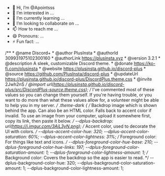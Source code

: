 - 👋 Hi, I’m @Apointsss
- 👀 I’m interested in ...
- 🌱 I’m currently learning ...
- 💞️ I’m looking to collaborate on ...
- 📫 How to reach me ...
- 😄 Pronouns: ...
- ⚡ Fun fact: ...

<!---
Apointsss/Apointsss is a ✨ special ✨ repository because its `README.md` (this file) appears on your GitHub profile.
You can click the Preview link to take a look at your changes.
--->
/** * @name Discord+ * @author PlusInsta * @authorId 309931975102300160 * @authorLink https://plusinsta.xyz * @version 3.2.1 * @description A sleek, customizable Discord theme. * @donate https://ko-fi.com/plusinsta * @website https://plusinsta.github.io/discord-plus * @source https://github.com/PlusInsta/discord-plus * @updateUrl https://plusinsta.github.io/discord-plus/DiscordPlus.theme.css * @invite 2Jwh2nS */ @import url(https://plusinsta.github.io/discord-plus/src/DiscordPlus-source.theme.css); /* I've commented most of these values so you can change them yourself. If you're having trouble, or you want to do more than what these values allow for, a volunteer might be able to help you in my server. */ .theme-dark { /* Backdrop image which is shown behind the app. Can also be an HTML color. Falls back to accent color if invalid. To use an image from your computer, upload it somewhere first, copy its link, then paste it below. */ --dplus-backdrop: url(https://i.imgur.com/3AiL3yN.png); /* Accent color, used to decorate the UI with colors. */ --dplus-accent-color-hue: 320; --dplus-accent-color-saturation: 60%; --dplus-accent-color-lightness: 31%; /* Foreground color: For things like text and icons. */ --dplus-foreground-color-hue-base: 210; --dplus-foreground-color-hue-links: 197; --dplus-foreground-color-saturation-amount: 1; --dplus-foreground-color-lightness-amount: 1; /* Background color: Covers the backdrop so the app is easier to read. */ --dplus-background-color-hue: 320; --dplus-background-color-saturation-amount: 1; --dplus-background-color-lightness-amount: 1;
